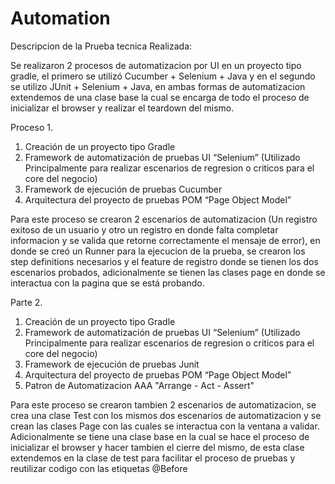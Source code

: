 # Automation

Descripcion de la Prueba tecnica Realizada:

Se realizaron 2 procesos de automatizacion por UI en un proyecto tipo gradle, el primero se utilizó Cucumber + Selenium + Java y en el segundo se utilizo JUnit + Selenium + Java, en ambas formas de automatizacion extendemos de una clase base la cual se encarga de todo el proceso de inicializar el browser y realizar el teardown del mismo.

Proceso 1.

1. Creación de un proyecto tipo Gradle
2. Framework de automatización de pruebas UI “Selenium” (Utilizado Principalmente para realizar escenarios de regresion o criticos para el core del negocio)
3. Framework de ejecución de pruebas Cucumber
4. Arquitectura del proyecto de pruebas POM “Page Object Model”

Para este proceso se crearon 2 escenarios de automatizacion (Un registro exitoso de un usuario y otro un registro en donde falta completar informacion y se valida que retorne correctamente el mensaje de error), en donde se creó un Runner para la ejecucion de la prueba, se crearon los step definitions necesarios y el feature de registro donde se tienen los dos escenarios probados, adicionalmente se tienen las clases page en donde se interactua con la pagina que se está probando.

Parte 2.


1. Creación de un proyecto tipo Gradle
2. Framework de automatización de pruebas UI “Selenium” (Utilizado Principalmente para realizar escenarios de regresion o criticos para el core del negocio)
3. Framework de ejecución de pruebas Junit
4. Arquitectura del proyecto de pruebas POM “Page Object Model”
5. Patron de Automatizacion AAA "Arrange - Act - Assert"

Para este proceso se crearon tambien 2 escenarios de automatizacion, se crea una clase Test con los mismos dos escenarios de automatizacion y se crean las clases Page con las cuales se interactua con la ventana a validar. Adicionalmente se tiene una clase base en la cual se hace el proceso de inicializar el browser y hacer tambien el cierre del mismo, de esta clase extendemos en la clase de test para facilitar el proceso de pruebas y reutilizar codigo con las etiquetas @Before
